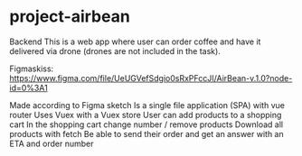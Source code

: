 # project-airbean
Backend
This is a web app where user can order coffee and have it delivered via drone (drones are not included in the task).

Figmaskiss: https://www.figma.com/file/UeUGVefSdgio0sRxPFccJI/AirBean-v.1.0?node-id=0%3A1

Made according to Figma sketch
Is a single file application (SPA) with vue router
Uses Vuex with a Vuex store
User can add products to a shopping cart
In the shopping cart change number / remove products
Download all products with fetch
Be able to send their order and get an answer with an ETA and order number
